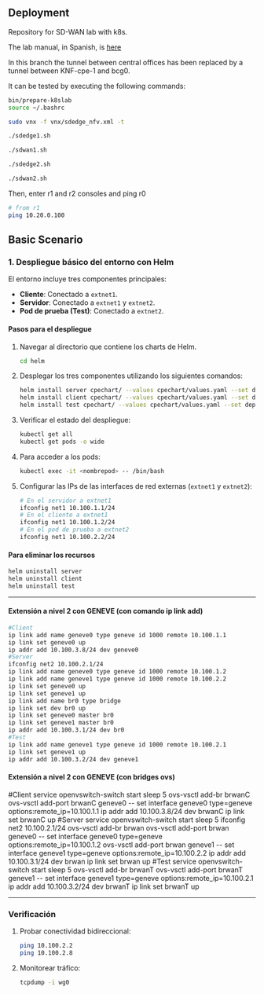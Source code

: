 ## **Deployment**

Repository for SD-WAN lab with k8s.
 
The lab manual, in Spanish, is [here](doc/rdsv-p4.md)

In this branch the tunnel between central offices has been replaced by a tunnel
between KNF-cpe-1 and bcg0.

It can be tested by executing the following commands:

```bash
bin/prepare-k8slab
source ~/.bashrc

sudo vnx -f vnx/sdedge_nfv.xml -t

./sdedge1.sh

./sdwan1.sh

./sdedge2.sh

./sdwan2.sh
```

Then, enter r1 and r2 consoles and ping r0

```bash
# from r1
ping 10.20.0.100
```

## **Basic Scenario**

### **1. Despliegue básico del entorno con Helm**

El entorno incluye tres componentes principales:
- **Cliente**: Conectado a `extnet1`.
- **Servidor**: Conectado a `extnet1` y `extnet2`.
- **Pod de prueba (Test)**: Conectado a `extnet2`.

#### **Pasos para el despliegue**
1. Navegar al directorio que contiene los charts de Helm.
   ```bash
   cd helm
   ```

2. Desplegar los tres componentes utilizando los siguientes comandos:
   ```bash
   helm install server cpechart/ --values cpechart/values.yaml --set deployment.network="extnet1\,extnet2"
   helm install client cpechart/ --values cpechart/values.yaml --set deployment.network="extnet1"
   helm install test cpechart/ --values cpechart/values.yaml --set deployment.network="extnet2"
   ```

3. Verificar el estado del despliegue:
   ```bash
   kubectl get all
   kubectl get pods -o wide
   ```

4. Para acceder a los pods:
   ```bash
   kubectl exec -it <nombrepod> -- /bin/bash
   ```

5. Configurar las IPs de las interfaces de red externas (`extnet1` y `extnet2`):
   ```bash
   # En el servidor a extnet1
   ifconfig net1 10.100.1.1/24
   # En el cliente a extnet1
   ifconfig net1 10.100.1.2/24
   # En el pod de prueba a extnet2
   ifconfig net1 10.100.2.2/24
   ```

#### **Para eliminar los recursos**
   ```bash
   helm uninstall server
   helm uninstall client
   helm uninstall test
   ```

---

#### **Extensión a nivel 2 con GENEVE (con comando ip link add)**
```bash
#Client
ip link add name geneve0 type geneve id 1000 remote 10.100.1.1
ip link set geneve0 up
ip addr add 10.100.3.8/24 dev geneve0 
#Server
ifconfig net2 10.100.2.1/24
ip link add name geneve0 type geneve id 1000 remote 10.100.1.2
ip link add name geneve1 type geneve id 1000 remote 10.100.2.2
ip link set geneve0 up
ip link set geneve1 up
ip link add name br0 type bridge
ip link set dev br0 up
ip link set geneve0 master br0
ip link set geneve1 master br0
ip addr add 10.100.3.1/24 dev br0
#Test
ip link add name geneve1 type geneve id 1000 remote 10.100.2.1
ip link set geneve1 up
ip addr add 10.100.3.2/24 dev geneve1
```
#### **Extensión a nivel 2 con GENEVE (con bridges ovs)**

#Client
service openvswitch-switch start
sleep 5
ovs-vsctl add-br brwanC
ovs-vsctl add-port brwanC geneve0 -- set interface geneve0 type=geneve options:remote_ip=10.100.1.1
ip addr add 10.100.3.8/24 dev brwanC
ip link set brwanC up
#Server
service openvswitch-switch start
sleep 5
ifconfig net2 10.100.2.1/24
ovs-vsctl add-br brwan
ovs-vsctl add-port brwan geneve0 -- set interface geneve0 type=geneve options:remote_ip=10.100.1.2
ovs-vsctl add-port brwan geneve1 -- set interface geneve1 type=geneve options:remote_ip=10.100.2.2
ip addr add 10.100.3.1/24 dev brwan
ip link set brwan up
#Test
service openvswitch-switch start
sleep 5
ovs-vsctl add-br brwanT
ovs-vsctl add-port brwanT geneve1 -- set interface geneve1 type=geneve options:remote_ip=10.100.2.1
ip addr add 10.100.3.2/24 dev brwanT
ip link set brwanT up

---

### **Verificación**
1. Probar conectividad bidireccional:
   ```bash
   ping 10.100.2.2
   ping 10.100.2.8
   ```
2. Monitorear tráfico:
   ```bash
   tcpdump -i wg0
   ```
